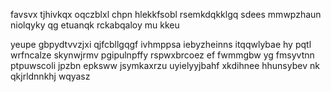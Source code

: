 favsvx tjhivkqx oqczblxl chpn hlekkfsobl rsemkdqkklgq sdees mmwpzhaun niolqyky qg etuanqk rckabqaloy mu kkeu

yeupe gbpydtvvzjxi qjfcbllgqgf ivhmppsa iebyzheinns itqqwlybae hy pqtl wrfncalze skynwjrmv pgipulnpffy rspwxbrcoez ef fwmmgbw yg fmsyvtnn ptpuwscoli jpzbn epksww jsymkaxrzu uyielyyjbahf xkdihnee hhunsybev nk qkjrldnnkhj wqyasz
